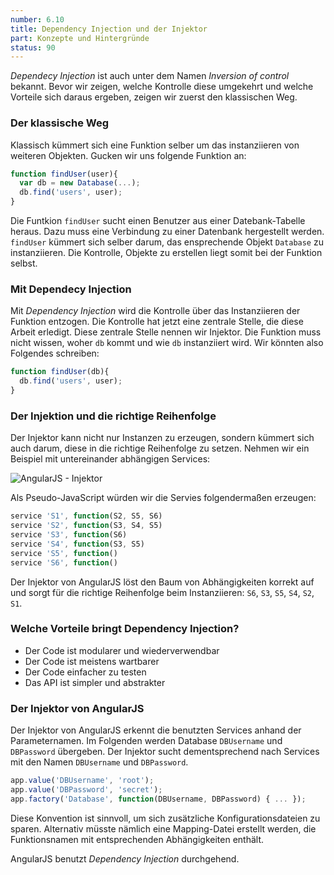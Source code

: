 ```yaml
---
number: 6.10
title: Dependency Injection und der Injektor
part: Konzepte und Hintergründe
status: 90
---
```


*Dependecy Injection* ist auch unter dem Namen *Inversion of control* bekannt. Bevor wir zeigen, welche Kontrolle diese umgekehrt und welche Vorteile sich daraus ergeben, zeigen wir zuerst den klassischen Weg.

### Der klassische Weg

Klassisch kümmert sich eine Funktion selber um das instanziieren von weiteren Objekten. Gucken wir uns folgende Funktion an:

~~~ javascript
function findUser(user){
  var db = new Database(...);
  db.find('users', user);
}
~~~

Die Funtkion `findUser` sucht einen Benutzer aus einer Datebank-Tabelle heraus. Dazu muss eine Verbindung zu einer Datenbank hergestellt werden. `findUser` kümmert sich selber darum, das ensprechende Objekt `Database` zu instanziieren. Die Kontrolle, Objekte zu erstellen liegt somit bei der Funktion selbst.


### Mit Dependecy Injection

Mit *Dependency Injection* wird die Kontrolle über das Instanziieren der Funktion entzogen. Die Kontrolle hat jetzt eine zentrale Stelle, die diese Arbeit erledigt. Diese zentrale Stelle nennen wir Injektor. Die Funktion muss nicht wissen, woher `db` kommt und wie `db` instanziiert wird. Wir könnten also Folgendes schreiben:

~~~ javascript
function findUser(db){
  db.find('users', user);
}
~~~

### Der Injektion und die richtige Reihenfolge

Der Injektor kann nicht nur Instanzen zu erzeugen, sondern kümmert sich auch darum, diese in die richtige Reihenfolge zu setzen. Nehmen wir ein Beispiel mit untereinander abhängigen Services:

![AngularJS - Injektor](../images/figures/angularjs-injector.png)

Als Pseudo-JavaScript würden wir die Servies folgendermaßen erzeugen:

~~~ javascript
service 'S1', function(S2, S5, S6)
service 'S2', function(S3, S4, S5)
service 'S3', function(S6)
service 'S4', function(S3, S5)
service 'S5', function()
service 'S6', function()
~~~

Der Injektor von AngularJS löst den Baum von Abhängigkeiten korrekt auf und sorgt für die richtige Reihenfolge beim Instanziieren: `S6`, `S3`, `S5`, `S4`, `S2`, `S1`.

### Welche Vorteile bringt Dependency Injection?

* Der Code ist modularer und wiederverwendbar
* Der Code ist meistens wartbarer
* Der Code einfacher zu testen
* Das API ist simpler und abstrakter

### Der Injektor von AngularJS

Der Injektor von AngularJS erkennt die benutzten Services anhand der Parameternamen. Im Folgenden werden Database `DBUsername` und `DBPassword` übergeben. Der Injektor sucht dementsprechend nach Services mit den Namen `DBUsername` und `DBPassword`.

~~~ javascript
app.value('DBUsername', 'root');
app.value('DBPassword', 'secret');
app.factory('Database', function(DBUsername, DBPassword) { ... });
~~~

Diese Konvention ist sinnvoll, um sich zusätzliche Konfigurationsdateien zu sparen. Alternativ müsste nämlich eine Mapping-Datei erstellt werden, die Funktionsnamen mit entsprechenden Abhängigkeiten enthält.

AngularJS benutzt *Dependency Injection* durchgehend.
